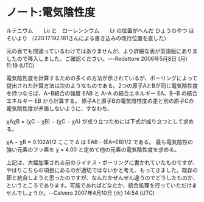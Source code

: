 # ノート:電気陰性度

ルテニウム　　Lu  と　ローレンシウム　　Lr の位置がへんだ  ひょうのやつ  ほそいより （220.17.192.181さんによる書き込みの改行位置を直した）

元の表でも間違っているわけではありませんが、より詳細な表が英語版にありましたので移入しました。ご確認ください。---Redattore 2006年5月8日 (月) 11:19 (UTC)

電気陰性度を計算するための多くの方法が示されているが、ポーリングによって提出された計算方法は次のようなものである。2つの原子AとBが同じ電気陰性度を持つならば、A−B結合の強度 EAB と A−A の結合エネルギー EA、B−B の結合エネルギー EB から計算する。
原子Aと原子Bの電気陰性度の差と別の原子Cの電気陰性度が矛盾しないように、すなわち、

χAχB = (χC − χB) − (χC − χA)
が成り立つためには下式が成り立つとして求める。

χA − χB = 0.102Δ1/2
ここで Δ は EAB - (EA×EB)1/2 である。
最も電気陰性の強い元素のフッ素を χ = 4.00 と定めて他の元素の電気陰性度を求める。

上記は、大幅加筆される前のライナス・ポーリングに書かれていたものですが、やはりこちらの項目にあるのが適切ではないかと考え、もってきました。既存の節と統合しようと思ったのですが、なんだかぜんぜん違うのでどうしたものか、というところであります。可能であればどなたか、統合処理を行っていただけませんでしょうか。--Calvero 2007年4月10日 (火) 14:54 (UTC)